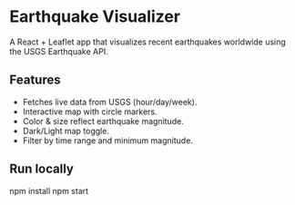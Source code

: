 #  Earthquake Visualizer

A React + Leaflet app that visualizes recent earthquakes worldwide using the USGS Earthquake API.

## Features
- Fetches live data from USGS (hour/day/week).
- Interactive map with circle markers.
- Color & size reflect earthquake magnitude.
- Dark/Light map toggle.
- Filter by time range and minimum magnitude.

## Run locally

npm install
npm start
